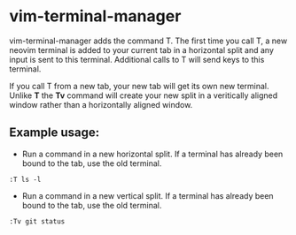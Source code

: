 # vim-terminal-manager
vim-terminal-manager adds the command T.  The first time you call T, a
new neovim terminal is added to your current tab in a horizontal split
and any input is sent to this terminal.  Additional calls to T will 
send keys to this terminal.

If you call T from a new tab, your new tab will get its own new terminal.
Unlike **T** the **Tv** command will create your new split in a veritically
aligned window rather than a horizontally aligned window.

## Example usage:
* Run a command in a new horizontal split.  If a terminal has already been bound
to the tab, use the old terminal.
```
:T ls -l
```
* Run a command in a new vertical split.  If a terminal has already been bound
to the tab, use the old terminal.
```
:Tv git status
```

